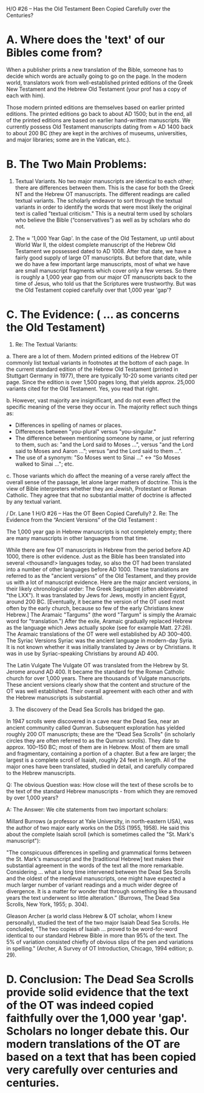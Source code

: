 H/O #26 – Has the Old Testament Been Copied Carefully over the Centuries?

# A. Where does the 'text' of our Bibles come from?

When a publisher prints a new translation of the Bible, someone has to decide which words are actually going to go on the page. In the modern world, translators work from well-established printed editions of the Greek New Testament and the Hebrew Old Testament (your prof has a copy of each with him).

Those modern printed editions are themselves based on earlier printed editions. The printed editions go back to about AD 1500; but in the end, all of the printed editions are based on earlier hand-written manuscripts. We currently possess Old Testament manuscripts dating from ≈ AD 1400 back to about
200 BC (they are kept in the archives of museums, universities, and major libraries; some are in the Vatican, etc.).

# B. The Two Main Problems:

1. Textual Variants. No two major manuscripts are identical to each other; there are differences between them. This is the case for both the Greek NT and the Hebrew OT manuscripts. The different readings are called textual variants. The scholarly endeavor to sort through the textual variants in order to identify the words that were most likely the original text is called "textual criticism." This is a neutral term used by scholars who believe the Bible (“conservatives”) as well as by scholars who do not.

2. The ≈ '1,000 Year Gap'. In the case of the Old Testament, up until about World War II, the oldest complete manuscript of the Hebrew Old Testament we possessed dated to AD 1008. After that date, we have a fairly good supply of large OT manuscripts. But before that date, while we do have a few important large manuscripts, most of what we have are small manuscript fragments which cover only a few verses. So there is roughly a 1,000 year gap from our major OT manuscripts back to the time of Jesus, who told us that the Scriptures <of his day> were trustworthy. But was the Old Testament copied carefully over that 1,000 year 'gap'?

# C. The Evidence: ( … as concerns the Old Testament)

 1. Re: The Textual Variants:

a. There are a lot of them. Modern printed editions of the Hebrew OT commonly list textual variants in footnotes at the bottom of each page. In the current standard edition of the Hebrew Old Testament (printed in Stuttgart Germany in 1977), there are typically 10-20 some variants cited per page. Since the edition is over 1,500 pages long, that yields approx. 25,000 variants cited
for the Old Testament. Yes, you read that right.

b. However, vast majority are insignificant, and do not even affect the specific meaning of the verse they occur in.
The majority reflect such things as:
 * Differences in spelling of names or places.
 * Differences between "you-plural" versus "you-singular."
 * The difference between mentioning someone by name, or just referring to them, such as: "and the Lord said to Moses …", versus "and the Lord said to Moses and Aaron …”; versus “and the Lord said to them …”.
 * The use of a synonym: "So Moses went to Sinai …" ↔ “So Moses walked to Sinai …"; etc.

c. Those variants which do affect the meaning of a verse rarely affect
 the overall sense of the passage, let alone larger matters of doctrine.
This is the view of Bible interpreters whether they are Jewish, Protestant or Roman Catholic. They agree that that no substantial matter of doctrine is affected by any textual variant.

 / Dr. Lane 1 H/O #26 – Has the OT Been Copied Carefully?
2. Re: The Evidence from the “Ancient Versions” of the Old Testament :

The 1,000 year gap in Hebrew manuscripts is not completely empty; there are many manuscripts in other languages from that time.

While there are few OT manuscripts in Hebrew from the period before AD 1000, there is other evidence. Just as the Bible has been translated into several <thousand!> languages today, so also the OT had been translated into a number of other languages before AD 1000. These translations are referred to as the "ancient versions" of the Old Testament, and they provide us with a lot of
 manuscript evidence. Here are the major ancient versions, in their likely chronological order:
The Greek Septuagint (often abbreviated "the LXX"). It was translated by Jews for Jews, mostly in ancient Egypt, around 200 BC. [Eventually, it became the version of the OT used most often by the early
 church, because so few of the early Christians knew Hebrew.]
The Aramaic "Targums" (the word "Targum" is simply the Aramaic word for "translation.") After the exile, Aramaic gradually replaced Hebrew as the language which Jews actually spoke (see for example Matt. 27:26). The Aramaic translations of the OT were well established by AD 300–400.
The Syriac Versions
 Syriac was the ancient language in modern-day Syria. It is not known whether it was initially translated by Jews or by Christians. It was in use by Syriac-speaking Christians by around AD 400.

The Latin Vulgate
 The Vulgate OT was translated from the Hebrew by St. Jerome around AD 400. It became the standard for
 the Roman Catholic church for over 1,000 years. There are thousands of Vulgate manuscripts.
These ancient versions clearly show that the content and structure of the OT was well established. Their overall agreement with each other and with the Hebrew manuscripts is substantial.

3. The discovery of the Dead Sea Scrolls has bridged the gap.

In 1947 scrolls were discovered in a cave near the Dead Sea, near an ancient community called Qumran. Subsequent exploration has yielded roughly 200 OT manuscripts; these are the “Dead Sea Scrolls" (in scholarly circles they are often referred to as the Qumran scrolls). They date to approx. 100–150 BC; most of them are in Hebrew. Most of them are small and fragmentary, containing a portion of a chapter. But a few are larger; the largest is a complete scroll of Isaiah, roughly 24 feet in length. All of the major ones have been translated, studied in detail, and carefully compared to the Hebrew manuscripts.

Q: The obvious Question was: How close will the text of these scrolls be to the text of the standard Hebrew manuscripts - from which they are removed by over 1,000 years?

A: The Answer: We cite statements from two important scholars:

Millard Burrows (a professor at Yale University, in north-eastern USA), was the author of two major early works on the DSS (1955, 1958). He said this about the complete Isaiah scroll (which is sometimes called the "St. Mark's manuscript"):

"The conspicuous differences in spelling and grammatical forms between the St. Mark's manuscript and the [traditional Hebrew] text makes their substantial agreement in the words of the text all the more remarkable. Considering … what a long time intervened between the Dead Sea Scrolls and the oldest of the medieval manuscripts, one might have expected a much larger number of variant readings and a much wider degree of divergence. It is a matter for wonder that through something like a thousand years the text underwent so little alteration.” (Burrows, The Dead Sea Scrolls, New York, 1955; p. 304).

Gleason Archer (a world class Hebrew & OT scholar, whom I knew personally), studied the text
 of the two major Isaiah Dead Sea Scrolls. He concluded,
"The two copies of Isaiah … proved to be word-for-word identical to our standard Hebrew Bible in more than 95% of the text. The 5% of variation consisted chiefly of obvious slips of the pen and variations in spelling." (Archer, A Survey of OT Introduction, Chicago, 1994 edition; p. 29).

# D. Conclusion: The Dead Sea Scrolls provide solid evidence that the text of the OT was indeed copied faithfully over the 1,000 year 'gap'. Scholars no longer debate this. Our modern translations of the OT are based on a text that has been copied very carefully over centuries and centuries.
